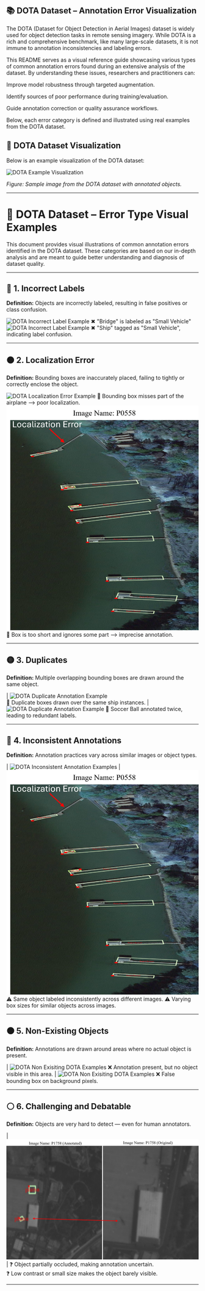 ## 📚 DOTA Dataset – Annotation Error Visualization

The DOTA (Dataset for Object Detection in Aerial Images) dataset is widely used for object detection tasks in remote sensing imagery. While DOTA is a rich and comprehensive benchmark, like many large-scale datasets, it is not immune to annotation inconsistencies and labeling errors.

This README serves as a visual reference guide showcasing various types of common annotation errors found during an extensive analysis of the dataset. By understanding these issues, researchers and practitioners can:

Improve model robustness through targeted augmentation.

Identify sources of poor performance during training/evaluation.

Guide annotation correction or quality assurance workflows.

Below, each error category is defined and illustrated using real examples from the DOTA dataset.

## 🧾 DOTA Dataset Visualization

Below is an example visualization of the DOTA dataset:

![DOTA Example Visualization](https://github.com/EngrKaleemUlah/LOCATE-Survey/blob/main/DOTA/Error%20Images/DOTAMissing1.png)

_Figure: Sample image from the DOTA dataset with annotated objects._

---

# 🧪 DOTA Dataset – Error Type Visual Examples

This document provides visual illustrations of common annotation errors identified in the DOTA dataset. These categories are based on our in-depth analysis and are meant to guide better understanding and diagnosis of dataset quality.

---

## 🔴 1. Incorrect Labels

**Definition:** Objects are incorrectly labeled, resulting in false positives or class confusion.

![DOTA Incorrect Label Example](Error%20Images/IncorrectLabel1.png)
✖ "Bridge" is labeled as "Small Vehicle"
![DOTA Incorrect Label Example](Error%20Images/IncorrectLabel2.png)
✖ "Ship" tagged as "Small Vehicle", indicating label confusion.

---

## 🟠 2. Localization Error

**Definition:** Bounding boxes are inaccurately placed, failing to tightly or correctly enclose the object.

![DOTA Localization Error Example](Error%20Images/Localization1.png)
📏 Bounding box misses part of the airplane --> poor localization.
![DOTA Localization Error Example](Error%20Images/Localization2.png)
📏 Box is too short and ignores some part --> imprecise annotation.

---

## 🟡 3. Duplicates

**Definition:** Multiple overlapping bounding boxes are drawn around the same object.

| ![DOTA Duplicate Annotation Example](Error%20Images/Duplicate_1.png)  
🔁 Duplicate boxes drawn over the same ship instances.
| ![DOTA Duplicate Annotation Example](Error%20Images/Duplicate_2.png)
🔁 Soccer Ball annotated twice, leading to redundant labels.

---

## 🔵 4. Inconsistent Annotations

**Definition:** Annotation practices vary across similar images or object types.

| ![DOTA Inconsistent Annotation Examples](Error%20Images/InconsistentLocalization.png)
| ![DOTA Inconsistent Annotation Examples](Error%20Images/Localization2.png)
⚠ Same object labeled inconsistently across different images.
⚠ Varying box sizes for similar objects across images.

---

## ⚫ 5. Non-Existing Objects

**Definition:** Annotations are drawn around areas where no actual object is present.

| ![DOTA Non Exisiting DOTA Examples](Error%20Images/NonExisting1.png)
❌ Annotation present, but no object visible in this area.
| ![DOTA Non Exisiting DOTA Examples](Error%20Images/NonExisting2.png)
❌ False bounding box on background pixels.

---

## ⚪ 6. Challenging and Debatable

**Definition:** Objects are very hard to detect — even for human annotators.

| ![DOTA ChallengingAndDebatable Images](Error%20Images/ChallengingAndDebatable.png) |
❓ Object partially occluded, making annotation uncertain.  
❓ Low contrast or small size makes the object barely visible.

---
